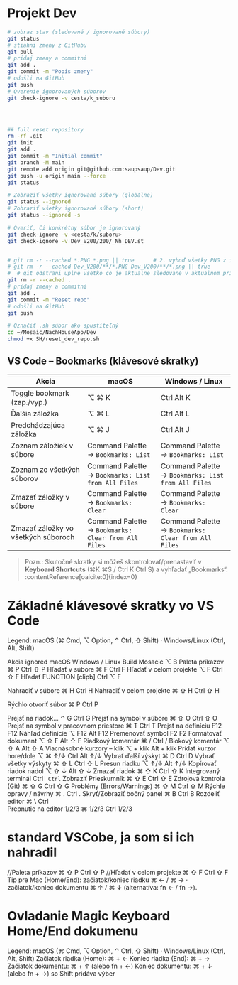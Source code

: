 # Projekt Dev

```bash
# zobraz stav (sledované / ignorované súbory)
git status
# stiahni zmeny z GitHubu
git pull
# pridaj zmeny a commitni
git add .
git commit -m "Popis zmeny"
# odošli na GitHub
git push
# Overenie ignorovaných súborov
git check-ignore -v cesta/k_suboru




## full reset repository
rm -rf .git
git init
git add .
git commit -m "Initial commit"
git branch -M main 
git remote add origin git@github.com:saupsaup/Dev.git
git push -u origin main --force
git status

# Zobraziť všetky ignorované súbory (globálne)
git status --ignored
# Zobraziť všetky ignorované súbory (short)
git status --ignored -s 

# Overiť, či konkrétny súbor je ignorovaný
git check-ignore -v <cesta/k/suboru>
git check-ignore -v Dev_V200/200/_Nh_DEV.st


# git rm -r --cached *.PNG *.png || true      # 2. vyhoď všetky PNG z indexu (repozitár), ale nechaj ich na disku
# git rm -r --cached Dev_V200/**/*.PNG Dev_V200/**/*.png || true
#  # git odstrani uplne vsetko co je aktualne sledovane v aktualnom priecinku aj -r = 
git rm -r --cached .       
# pridaj zmeny a commitni
git add .
git commit -m "Reset repo" 
# odošli na GitHub
git push           

# Označiť .sh súbor ako spustiteľný
cd ~/Mosaic/NachHouseApp/Dev
chmod +x SH/reset_dev_repo.sh

```

## VS Code – Bookmarks (klávesové skratky)
| Akcia | macOS | Windows / Linux |
|---|---|---|
| Toggle bookmark (zap./vyp.) 			| ⌥ ⌘ K | Ctrl Alt K |
| Ďalšia záložka 						| ⌥ ⌘ L | Ctrl Alt L |
| Predchádzajúca záložka 				| ⌥ ⌘ J | Ctrl Alt J |
| Zoznam záložiek v súbore 				| Command Palette → `Bookmarks: List` | Command Palette → `Bookmarks: List` |
| Zoznam zo všetkých súborov 			| Command Palette → `Bookmarks: List from All Files` | Command Palette → `Bookmarks: List from All Files` |
| Zmazať záložky v súbore 				| Command Palette → `Bookmarks: Clear` | Command Palette → `Bookmarks: Clear` |
| Zmazať záložky vo všetkých súboroch 	| Command Palette → `Bookmarks: Clear from All Files` | Command Palette → `Bookmarks: Clear from All Files` |

> Pozn.: Skutočné skratky si môžeš skontrolovať/prenastaviť v **Keyboard Shortcuts** (⌘K ⌘S / Ctrl K Ctrl S) a vyhľadať „Bookmarks“. :contentReference[oaicite:0]{index=0}


# Základné klávesové skratky vo VS Code
Legend: macOS (⌘ Cmd, ⌥ Option, ⌃ Ctrl, ⇧ Shift) · Windows/Linux (Ctrl, Alt, Shift)

Akcia			ignored			macOS	Windows / Linux
Build Mosacic				⌥ B
Paleta príkazov				⌘ P		Ctrl ⇧ P
Hľadať v súbore				⌘ F		Ctrl F
Hľadať v celom projekte		⌥ F		Ctrl ⇧ F
Hľadať FUNCTION [clipb]		Ctrl ⌥ F

Nahradiť v súbore			⌘ H		Ctrl H
Nahradiť v celom projekte	⌘ ⇧ H	Ctrl ⇧ H

Rýchlo otvoriť súbor		⌘ P		Ctrl P

Prejsť na riadok…			⌃ G		Ctrl G
Prejsť na symbol v súbore	⌘ ⇧ O	Ctrl ⇧ O
Prejsť na symbol v pracovnom priestore	⌘ T	Ctrl T
Prejsť na definíciu			F12		F12
Náhľad definície			⌥ F12	Alt F12
Premenovať symbol			F2		F2
Formátovať dokument			⌥ ⇧ F	Alt ⇧ F
Riadkový komentár	⌘ /	Ctrl /
Blokový komentár	⌥ ⇧ A	Alt ⇧ A
Viacnásobné kurzory – klik	⌥ + klik	Alt + klik
Pridať kurzor hore/dole	⌥ ⌘ ↑/↓	Ctrl Alt ↑/↓
Vybrať ďalší výskyt	⌘ D	Ctrl D
Vybrať všetky výskyty	⌘ ⇧ L	Ctrl ⇧ L
Presun riadku	⌥ ↑/↓	Alt ↑/↓
Kopírovať riadok nadol	⌥ ⇧ ↓	Alt ⇧ ↓
Zmazať riadok	⌘ ⇧ K	Ctrl ⇧ K
Integrovaný terminál	Ctrl `	Ctrl `
Zobraziť Prieskumník	⌘ ⇧ E	Ctrl ⇧ E
Zdrojová kontrola (Git)	⌘ ⇧ G	Ctrl ⇧ G
Problémy (Errors/Warnings)	⌘ ⇧ M	Ctrl ⇧ M
Rýchle opravy / návrhy	⌘ .	Ctrl .
Skryť/Zobraziť bočný panel	⌘ B	Ctrl B
Rozdeliť editor	⌘ \	Ctrl \
Prepnutie na editor 1/2/3	⌘ 1/2/3	Ctrl 1/2/3

# standard VSCobe, ja som  si ich nahradil
//Paleta príkazov				⌘ ⇧ P	Ctrl ⇧ P
//Hľadať v celom projekte		⌘ ⇧ F	Ctrl ⇧ F
Tip pre Mac (Home/End): začiatok/koniec riadku ⌘ ← / ⌘ → · začiatok/koniec dokumentu ⌘ ↑ / ⌘ ↓ (alternatíva: fn ← / fn →).

# Ovladanie Magic Keyboard Home/End dokumenu
Legend: macOS (⌘ Cmd, ⌥ Option, ⌃ Ctrl, ⇧ Shift) · Windows/Linux (Ctrl, Alt, Shift)
Začiatok riadka (Home): 	⌘ + ←
Koniec riadka (End): 		⌘ + →
Začiatok dokumentu: 		⌘ + ↑ (alebo fn + ←)
Koniec dokumentu: 			⌘ + ↓ (alebo fn + →)
so Shift pridáva výber
